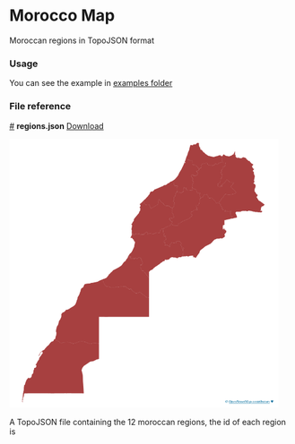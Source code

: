 # Morocco Map

Moroccan regions in TopoJSON format

### Usage

You can see the example in <a href="https://github.com/yousfiSaad/morocco-map/tree/main/examples" name="examples folder">examples folder</a>

### File reference

<a href="#regions.json" name="regions.json">#</a> <b>regions.json</b> [Download](https://cdn.jsdelivr.net/npm/morocco-map/data/regions.json "Source")

<img src="img/regions.png" width="480">

A TopoJSON file containing the 12 moroccan regions, the id of each region is

